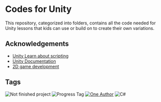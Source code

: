 # Codes for Unity

This repository, categorized into folders, contains all the code needed for Unity lessons that kids can use or build on to create their own variations.


## Acknowledgements

 - [Unity Learn about scripting](https://learn.unity.com/search?k=%5B"q%3AScripting"%5D)
 - [Unity Documentation](https://docs.unity.com)
 - [2D game development](https://docs.unity3d.com/Manual/Unity2D.html)


## Tags

![Not finished project](https://img.shields.io/badge/not_finished_project-f26d50)
![Progress Tag](https://img.shields.io/badge/in_progress-f8d7a5)
[![One Author](https://img.shields.io/badge/one_author-%23f7a278)](https://github.com/Semi606)
![С#](https://img.shields.io/badge/C_sharp-%239fd6b3)
